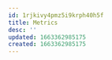 ```yaml
---
id: 1rjkivy4pmz5i9krph40h5f
title: Metrics
desc: ''
updated: 1663362985175
created: 1663362985175
---
```

